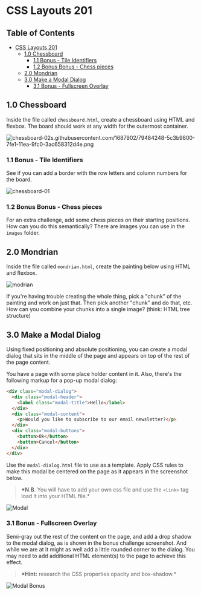 # CSS Layouts 201

## Table of Contents

- [CSS Layouts 201](#css-layouts-201)
  - [1.0 Chessboard](#10-chessboard)
    - [1.1 Bonus - Tile Identifiers](#11-bonus---tile-identifiers)
    - [1.2 Bonus Bonus - Chess pieces](#12-bonus-bonus---chess-pieces)
  - [2.0 Mondrian](#20-mondrian)
  - [3.0 Make a Modal Dialog](#30-make-a-modal-dialog)
    - [3.1 Bonus - Fullscreen Overlay](#31-bonus---fullscreen-overlay)

## 1.0 Chessboard

Inside the file called `chessboard.html`, create a chessboard using HTML and flexbox. The board should work at any width for the outermost container.

![chessboard-02](https://user-image)s.githubusercontent.com/1687902/79484248-5c3b9800-7fe1-11ea-9fc0-3ac658312d4e.png

### 1.1 Bonus - Tile Identifiers

See if you can add a border with the row letters and column numbers for the board.

![chessboard-01](https://user-images.githubusercontent.com/1687902/79484247-5ba30180-7fe1-11ea-962e-944d5e16f510.png)

### 1.2 Bonus Bonus - Chess pieces

For an extra challenge, add some chess pieces on their starting positions. How can you do this semantically? There are images you can use in the `images` folder.

## 2.0 Mondrian

Inside the file called `mondrian.html`, create the painting below using HTML and flexbox.

![modrian](https://user-images.githubusercontent.com/1687902/79473031-8e91c900-7fd2-11ea-8c3e-097824183679.jpg)

If you're having trouble creating the whole thing, pick a "chunk" of the painting and work on just that. Then pick another "chunk" and do that, etc. How can you combine your chunks into a single image? (think: HTML tree structure)

## 3.0 Make a Modal Dialog

Using fixed positioning and absolute positioning, you can create a modal dialog that sits in the middle of the page and appears on top of the rest of the page content.

You have a page with some place holder content in it. Also, there's the following markup for a pop-up modal dialog:

```html
<div class="modal-dialog">
  <div class="modal-header">
    <label class="modal-title">Hello</label>
  </div>
  <div class="modal-content">
    <p>Would you like to subscribe to our email newsletter?</p>
  </div>
  <div class="modal-buttons">
    <button>Ok</button>
    <button>Cancel</button>
  </div>
</div>
```

Use the `modal-dialog.html` file to use as a template. Apply CSS rules to make this modal be centered on the page as it appears in the screenshot below.

> **\*N.B**. You will have to add your own css file and use the `<link>` tag load it into your HTML file.\*

![Modal](https://user-images.githubusercontent.com/1687902/79469289-fc87c180-7fcd-11ea-8eda-0d1bd47d7eff.png)

### 3.1 Bonus - Fullscreen Overlay

Semi-gray out the rest of the content on the page, and add a drop shadow to the modal dialog, as is shown in the bonus challenge screenshot. And while we are at it might as well add a little rounded corner to the dialog. You may need to add additional HTML element(s) to the page to achieve this effect.

> **\*Hint:** research the CSS properties opacity and box-shadow.\*

![Modal Bonus](https://user-images.githubusercontent.com/1687902/79469293-fd205800-7fcd-11ea-8a46-ac515a136143.png)
